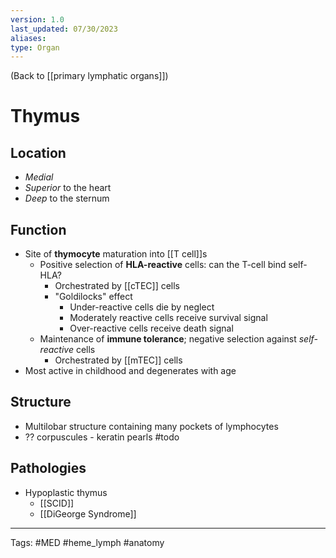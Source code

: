```yaml
---
version: 1.0
last_updated: 07/30/2023
aliases: 
type: Organ
---
```


(Back to [[primary lymphatic organs]])

# Thymus

## Location
- _Medial_
- _Superior_ to the heart
- _Deep_ to the sternum
## Function
- Site of **thymocyte** maturation into [[T cell]]s
	- Positive selection of **HLA-reactive** cells: can the T-cell bind self-HLA?
		- Orchestrated by [[cTEC]] cells
		- "Goldilocks" effect
			- Under-reactive cells die by neglect
			- Moderately reactive cells receive survival signal
			- Over-reactive cells receive death signal
	- Maintenance of **immune tolerance**; negative selection against _self-reactive_ cells
		- Orchestrated by [[mTEC]] cells
- Most active in childhood and degenerates with age
## Structure
- Multilobar structure containing many pockets of lymphocytes
- ?? corpuscules - keratin pearls #todo 

## Pathologies
- Hypoplastic thymus
	- [[SCID]]
	- [[DiGeorge Syndrome]]

---
Tags: #MED #heme_lymph #anatomy 